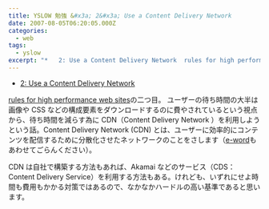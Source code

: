 ```yaml
---
title: YSLOW 勉強 &#x3a; 2&#x3a; Use a Content Delivery Network
date: 2007-08-05T06:20:05.000Z
categories:
  - web
tags:
  - yslow
excerpt: "*   2: Use a Content Delivery Network  rules for high performance web sitesの二つ目。 ユーザーの待ち時間の大半は画像やCSSなどの構成要素をダウンロードするのに費やされているという視点から、待ち時間を減らす為にCDN（Content Delivery Network ）を利用しようという話。Content Delivery Network (CDN) とは、ユーザーに効率的にコンテンツを配信するために分散化させたネットワークのことをさします（e-wordもあわせてごらんください）。"
---
```


- [2: Use a Content Delivery Network](http://developer.yahoo.com/performance/rules.html#cdn)

[rules for high performance web sites](http://developer.yahoo.com/performance/rules.html)の二つ目。 ユーザーの待ち時間の大半は画像や CSS などの構成要素をダウンロードするのに費やされているという視点から、待ち時間を減らす為に CDN（Content Delivery Network ）を利用しようという話。Content Delivery Network (CDN) とは、ユーザーに効率的にコンテンツを配信するために分散化させたネットワークのことをさします（[e-word](http://e-words.jp/w/CDN.html)もあわせてごらんください）。

CDN は自社で構築する方法もあれば、Akamai などのサービス（CDS：Content Delivery Service）を利用する方法もある。けれども、いずれにせよ時間も費用もかかる対策ではあるので、なかなかハードルの高い基準であると思います。

